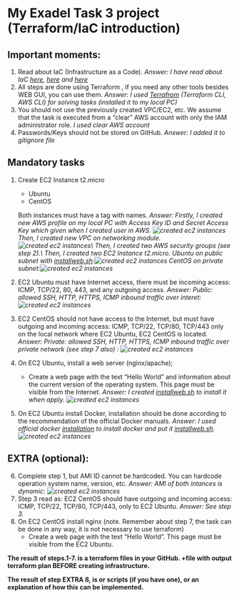 My Exadel Task 3 project (Terraform/IaC introduction)
======================================================

Important moments:
------------------
1. Read about IaC (Infrastructure as a Сode). *Answer: I have read about IaC [here](https://docs.microsoft.com/en-us/devops/deliver/what-is-infrastructure-as-code), [here](https://www.redhat.com/en/topics/automation/what-is-infrastructure-as-code-iac) and [here](https://spacelift.io/blog/infrastructure-as-code)*
2. All steps are done using Terraform , if you need any other tools besides WEB GUI, you can use them. *Answer: I used [Terrafrom](https://learn.hashicorp.com/tutorials/terraform/aws-build?in=terraform/aws-get-started) (Terraform CLI, AWS CLI) for solving tasks (installed it to my local PC)*
3. You should not use the previously created VPC/EC2, etc. We assume that the task is executed from a “clear” AWS account with only the IAM administrator role. *I used clear AWS account*
4. Passwords/Keys should not be stored on GitHub. *Answer: I added it to gitignore file*

Mandatory tasks
---------------

1. Create EC2 Instance t2.micro
   - Ubuntu
   - CentOS

   Both instances must have a tag with names.
   *Answer: Firstly, I created new AWS profile on my local PC with Access Key ID and Secret Access Key which given when I created user in AWS. ![created ec2 instances](./images/1.png) Then, I created new VPC on networking module.![created ec2 instances](./images/2.png)\ Then, I created two AWS 
   security groups (see step 2).\ Then, I created two EC2 Instance t2.micro. Ubuntu on public subnet with [installweb.sh](./terraform/installweb.sh):![created ec2 instances](./images/5.png) CentOS on private subnet:![created ec2 instances](./images/6.png)*
2. EC2 Ubuntu must have Internet access, there must be incoming access: ICMP, TCP/22, 80, 443, and any outgoing access. *Answer: Public: allowed SSH, HTTP, HTTPS, ICMP inbound traffic over interet:![created ec2 instances](./images/3.png)*
3. EC2 CentOS should not have access to the Internet, but must have outgoing and incoming access: ICMP, TCP/22, TCP/80, TCP/443 only on the local network where EC2 Ubuntu, EC2 CentOS is located. *Answer: Private: allowed SSH, HTTP, HTTPS, ICMP inbound traffic over private network (see step 7 also)
: ![created ec2 instances](./images/4.png)*
4. On EC2 Ubuntu, install a web server (nginx/apache);
   - Create a web page with the text “Hello World” and information about the current version of the operating system. This page must be visible from the Internet. *Answer: I created [installweb.sh](./terraform/installweb.sh) to install it when apply. ![created ec2 instances](./images/7.png)*
5. On EC2 Ubuntu install Docker, installation should be done according to the recommendation of the official Docker manuals. *Answer: I used official docker [installation](https://docs.docker.com/engine/install/ubuntu/) 
to install docker and put it [installweb.sh](./terraform/installweb.sh). ![created ec2 instances](./images/8.png)*

EXTRA (optional):
-----------------

6. Complete  step 1, but AMI ID cannot be hardcoded. You can hardcode operation system name, version, etc. *Answer: AMI of both intances is dynamic: ![created ec2 instances](./images/9.png)*
7. Step 3 read as:
EC2 CentOS should have outgoing and incoming access: ICMP, TCP/22, TCP/80, TCP/443, only to EC2 Ubuntu. *Answer: See step 3.*
8. On EC2 CentOS install nginx (note. Remember about step 7, the task can be done in any way, it is not necessary to use terraform)
   - Create a web page with the text “Hello World”. This page must be visible from the  EC2 Ubuntu.

**The result of steps.1-7. is a terraform files in your GitHub. +file with output terraform plan BEFORE creating infrastructure.**

**The result of step EXTRA 8, is or scripts (if you have one), or an explanation of how this can be implemented.**
